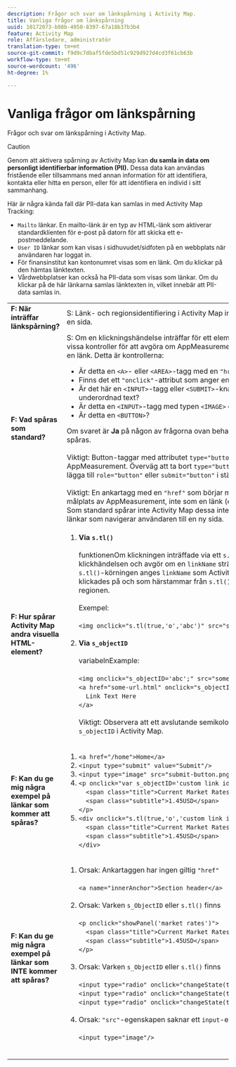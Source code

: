 ```yaml
---
description: Frågor och svar om länkspårning i Activity Map.
title: Vanliga frågor om länkspårning
uuid: 10172073-b98b-4950-8397-67a18b37b3b4
feature: Activity Map
role: Affärsledare, administratör
translation-type: tm+mt
source-git-commit: f9d9c7dbaf5fde5bd51c929d927d4cd3f61cb63b
workflow-type: tm+mt
source-wordcount: '496'
ht-degree: 1%

---
```



# Vanliga frågor om länkspårning

Frågor och svar om länkspårning i Activity Map.

>[!CAUTION]
>
>Genom att aktivera spårning av Activity Map kan **du samla in data om personligt identifierbar information (PII).** Dessa data kan användas fristående eller tillsammans med annan information för att identifiera, kontakta eller hitta en person, eller för att identifiera en individ i sitt sammanhang.

Här är några kända fall där PII-data kan samlas in med Activity Map Tracking:

* `Mailto` länkar. En mailto-länk är en typ av HTML-länk som aktiverar standardklienten för e-post på datorn för att skicka ett e-postmeddelande.
* `User ID` länkar som kan visas i sidhuvudet/sidfoten på en webbplats när användaren har loggat in.
* För finansinstitut kan kontonumret visas som en länk. Om du klickar på den hämtas länktexten.
* Vårdwebbplatser kan också ha PII-data som visas som länkar. Om du klickar på de här länkarna samlas länktexten in, vilket innebär att PII-data samlas in.

<table id="table_0951EAC617344156BAE43000CCD838AF">
 <tbody>
  <tr>
   <td colname="col1"> <b>F: När inträffar länkspårning?</b> </td>
   <td colname="col2"> S: Länk- och regionsidentifiering i Activity Map inträffar när användare klickar på en sida. </td>
  </tr>
  <tr>
   <td colname="col1"> <b>F: Vad spåras som standard?</b> </td>
   <td colname="col2"> S: Om en klickningshändelse inträffar för ett element måste elementet genomgå vissa kontroller för att avgöra om AppMeasurement kommer att behandla det som en länk. Detta är kontrollerna:
    <ul id="ul_81B9A5A7F8534E71AEF68F2199A154F0">
     <li id="li_49F6DDD9DC124AE5846EC5B7D7BEA20E">Är detta en <code>&lt;A&gt;</code>- eller <code>&lt;AREA&gt;</code>-tagg med en <code>"href"</code>-egenskap? </li>
     <li id="li_77828D24D54343E5B9A1FF7345221781">Finns det ett <code>"onclick"</code>-attribut som anger en <code>s_objectID</code>-variabel? </li>
     <li id="li_D4B0AEEEA58A4F82A1BCBD3971A60D02">Är det här en <code>&lt;INPUT&gt;</code>-tagg eller <code>&lt;SUBMIT&gt;</code>-knapp med ett värde eller en underordnad text? </li>
     <li id="li_F7ABE88308E1413E9B9C2224DEC91BAB">Är detta en <code>&lt;INPUT&gt;</code>-tagg med typen <code>&lt;IMAGE&gt;</code> och en <code>"src"</code>-egenskap? </li>
     <li id="li_F34A0C986E8040109A1DDF88C26E56D5">Är detta en <code>&lt;BUTTON&gt;</code>? </li>
    </ul>
    Om svaret är <b>Ja</b> på någon av frågorna ovan behandlas elementet som en länk och spåras. <br/>
     <br/>
    Viktigt: Button-taggar med attributet  <code>type="button"</code> betraktas inte som länkar av AppMeasurement. Överväg att ta bort <code>type="button"</code> från knapptaggarna och lägga till <code>role="button"</code> eller <code>submit="button"</code> i stället. <br/>
     <br/>
    Viktigt: En ankartagg med en  <code>"href"</code> som börjar med  <code>"#"</code> betraktas som en intern målplats av AppMeasurement, inte som en länk (eftersom du inte lämnar sidan). Som standard spårar inte Activity Map dessa interna målplatser. Det spårar bara länkar som navigerar användaren till en ny sida. </td> 
  </tr>
  <tr>
   <td colname="col1"> <b>F: Hur spårar Activity Map andra visuella HTML-element?</b> </td>
   <td colname="col2">
    <ol id="ol_DA3AED165CFF44B08DFB386D4DEE26C5">
     <li id="li_E3E3F498F37B4FADAFDA39CCAE41511F"> <b>Via  <code>s.tl()</code> </b> <br/>
       <br/>
      funktionenOm klickningen inträffade via ett  <code>s.tl()</code> anrop får Activity Map även klickhändelsen och avgör om en  <code>linkName</code> strängvariabel hittades. Under <code>s.tl()</code>-körningen anges <code>linkName</code> som Activity Map Link-ID. Det element som klickades på och som härstammar från <code>s.tl()</code>-anropet används för att avgöra regionen. <br/>
       <br/>
      Exempel:  <br/>
       <br/>
      <code>&lt;img&nbsp;onclick="s.tl(true,'o','abc')"&nbsp;src="someimageurl.png"/&gt;</code><br/>
       
     </li>
     <li id="li_A93725B810FE408BA5E6B267CF8CEAE5"> <b>Via  <code>s_objectID</code> </b> <br/>
       <br/>
      variabelnExample:  <br/>
       <br/>
      <code>&lt;img&nbsp;onclick="s_objectID='abc';"&nbsp;src="someimageurl.png"/&gt;</code><br/>
      <code>&lt;a&nbsp;href="some-url.html"&nbsp;onclick="s_objectID='abc';"&nbsp;&gt;</code><br/>
      <code>&nbsp;&nbsp;Link&nbsp;Text&nbsp;Here</code><br/>
      <code>&lt;/a&gt;</code> <br/>
       <br/>
      Viktigt: Observera att ett avslutande semikolon (<code>;</code>) krävs när du använder  <code>s_objectID</code> i Activity Map.
     </li>
    </ol>
   </td>
  </tr>
  <tr>
   <td colname="col1"> <b>F: Kan du ge mig några exempel på länkar som kommer att spåras?</b> </td>
   <td colname="col2">
    <ol id="ol_697E5CE0B84D4A309DD80670697A02BA">
     <li id="li_2C511EFD10F14F438B1F3A1BAB4B45E0">
      <code>&lt;a&nbsp;href="/home"&gt;Home&lt;/a&gt;</code>
     </li>
     <li id="li_76F3DB36ED734132A2386871E6EB4929">
      <code>&lt;input&nbsp;type="submit"&nbsp;value="Submit"/&gt;</code>
     </li>
     <li id="li_10CF9EDA224645169E7CDF74956DB98B">
      <code>&lt;input&nbsp;type="image"&nbsp;src="submit-button.png"/&gt;</code>
     </li>
     <li id="li_9FA171D7F49547E798DE21869F73A402">
      <code>&lt;p&nbsp;onclick="var&nbsp;s_objectID='custom&nbsp;link&nbsp;id';"&gt;</code><br/>
      <code>&nbsp;&nbsp;&lt;span&nbsp;class="title"&gt;Current&nbsp;Market&nbsp;Rates&lt;/span&gt;</code><br/>
      <code>&nbsp;&nbsp;&lt;span&nbsp;class="subtitle"&gt;1.45USD&lt;/span&gt;</code><br/>
      <code>&lt;/p&gt;</code>
     </li>
     <li id="li_C5D77589006E4514AA6F3AEB509A0BAF">
      <code>&lt;div&nbsp;onclick="s.tl(true,'o','custom&nbsp;link&nbsp;id')"&gt;</code><br/>
      <code>&nbsp;&nbsp;&lt;span&nbsp;class="title"&gt;Current&nbsp;Market&nbsp;Rates&lt;/span&gt;</code><br/>
      <code>&nbsp;&nbsp;&lt;span&nbsp;class="subtitle"&gt;1.45USD&lt;/span&gt;</code><br/>
      <code>&lt;/div&gt;</code>
     </li>
    </ol>
   </td>
  </tr>
  <tr>
   <td colname="col1"> <b>F: Kan du ge mig några exempel på länkar som INTE kommer att spåras?</b> </td>
   <td colname="col2">
    <ol id="ol_CDFDB572F76B4F68A64B66A6B0237547">
     <li id="li_99372060646B43EF94C13A9C682CE693">Orsak: Ankartaggen har ingen giltig <code>"href"</code> <br/>
       <br/>
      <code>&lt;a&nbsp;name="innerAnchor"&gt;Section&nbsp;header&lt;/a&gt;</code><br/>
       
     </li>
     <li id="li_736A5F7DC2D74B4DA1CECEE3AD10EB19">Orsak: Varken <code>s_ObjectID</code> eller <code>s.tl()</code> finns <br/>
       <br/>
      <code>&lt;p&nbsp;onclick="showPanel('market&nbsp;rates')"&gt;</code><br/>
      <code>&nbsp;&nbsp;&lt;span&nbsp;class="title"&gt;Current&nbsp;Market&nbsp;Rates&lt;/span&gt;</code><br/>
      <code>&nbsp;&nbsp;&lt;span&nbsp;class="subtitle"&gt;1.45USD&lt;/span&gt;</code><br/>
      <code>&lt;/p&gt;</code><br/>
       
     </li>
     <li id="li_45F9ED97140F47F99F8C167BC1DC546F">Orsak: Varken <code>s_ObjectID</code> eller <code>s.tl()</code> finns <br/>
       <br/>
      <code>&lt;input&nbsp;type="radio"&nbsp;onclick="changeState(this)"&nbsp;name="group1"&nbsp;value="A"/&gt;</code><br/>
      <code>&lt;input&nbsp;type="radio"&nbsp;onclick="changeState(this)"&nbsp;name="group1"&nbsp;value="B"/&gt;</code><br/>
      <code>&lt;input&nbsp;type="radio"&nbsp;onclick="changeState(this)"&nbsp;name="group1"&nbsp;value="C"/&gt;</code><br/>
       
     </li>
     <li id="li_9EBFCC58F3A94F30BA62156F14B15D55">Orsak: <code>"src"</code>-egenskapen saknar ett <code>input</code>-element <br/>
       <br/>
      <code>&lt;input&nbsp;type="image"/&gt;</code><br/>
       
     </li>
    </ol>
   </td>
  </tr>
 </tbody>
</table>
